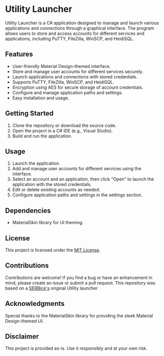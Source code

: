 # Utility Launcher

Utility Launcher is a C# application designed to manage and launch various applications and connections through a graphical interface. The program allows users to store and access accounts for different services and applications, including PuTTY, FileZilla, WinSCP, and HeidiSQL.

## Features

-   User-friendly Material Design-themed interface.
-   Store and manage user accounts for different services securely.
-   Launch applications and connections with stored credentials.
-   Supports PuTTY, FileZilla, WinSCP, and HeidiSQL.
-   Encryption using AES for secure storage of account credentials.
-   Configure and manage application paths and settings.
-   Easy installation and usage.

## Getting Started

1. Clone the repository or download the source code.
2. Open the project in a C# IDE (e.g., Visual Studio).
3. Build and run the application.

## Usage

1. Launch the application.
2. Add and manage user accounts for different services using the interface.
3. Select an account and an application, then click "Open" to launch the application with the stored credentials.
4. Edit or delete existing accounts as needed.
5. Configure application paths and settings in the settings section.

## Dependencies

-   MaterialSkin library for UI theming.

## License

This project is licensed under the [MIT License](LICENSE).

## Contributions

Contributions are welcome! If you find a bug or have an enhancement in mind, please create an issue or submit a pull request.
This repository was based on a [SERBice's](https://github.com/SERBice) original Utility launcher

## Acknowledgments

Special thanks to the MaterialSkin library for providing the sleek Material Design-themed UI.

## Disclaimer

This project is provided as-is. Use it responsibly and at your own risk.
